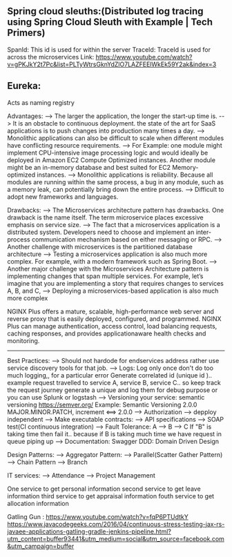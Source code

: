 Spring cloud sleuths:(Distributed log tracing using Spring Cloud Sleuth with Example | Tech Primers)
-----------------------
SpanId: This id is used for within the server
TraceId: TraceId is used for across the microservices
Link: https://www.youtube.com/watch?v=gPKJkY2t7Pc&list=PLTyWtrsGknYdZlO7LAZFEElWkEk59Y2ak&index=3

Eureka:
--------
Acts as naming registry

Advantages:
--> The larger the application, the longer the start-up time is.
--> It is an obstacle to continuous deployment. the state of the art for SaaS applications is to push changes into production many times a day.
--> Monolithic applications can also be difficult to scale when different modules have conflicting resource requirements.
	--> For Example: one module might implement CPU-intensive image processing logic and would ideally be deployed in Amazon EC2 Compute Optimized instances. 
					 Another module might be an in-memory database and best suited for EC2 Memory-optimized instances.
--> Monolithic applications is reliability. Because all modules are running within the same process, a bug in any module, such as a memory leak, can potentially bring down the entire process.
--> Difficult to adopt new frameworks and languages.

Drawbacks:
--> The Microservices architecture pattern has drawbacks. One drawback is the name itself. The term microservice places excessive emphasis on service size.
--> The fact that a microservices application is a distributed system. Developers need to choose and implement an inter-process communication mechanism based on either messaging or RPC.
--> Another challenge with microservices is the partitioned database architecture
--> Testing a microservices application is also much more complex. For example, with a modern framework such as Spring Boot.
--> Another major challenge with the Microservices Architecture pattern is implementing changes that span multiple services. For example, let’s imagine that you are implementing a story that requires changes to services A, B, and C,
--> Deploying a microservices-based application is also much more complex


NGINX Plus offers a mature, scalable, high-performance web server and reverse proxy that is easily deployed, configured, and programmed. NGINX Plus can manage authentication, access control, load balancing requests, caching responses, and provides applicationaware health checks and monitoring.

---------------
Best Practices:
--> Should not hardode for endservices address rather use service discovery tools for that job.
--> Logs: Log only once don't do too much logging,, for a particular error
Generate correlated id (unique id ).. example request travelled to service A, service B, service C.. so keep track the request journey generate a unique and log them for debug purpose
or you can use Splunk or logstash
--> Versioning your service: semantic versioning
	https://semver.org/
	Example: 
	Semantic Versioning 2.0.0
		MAJOR.MINOR.PATCH, increment <==> 2.0.0
--> Authorization
--> depploy independent
--> Make executable contracts:
		--> API specifications
				--> SOAP test(CI continuous integration)
--> Fault Tolerance:
		A --> B --> C
		If "B" is taking time then fail it.. because if B is taking much time we have request in queue piping up
--> Documentation:
		Swagger
DDD: Domain Driven Design

Design Patterns:
--> Aggregator Pattern:
		--> Parallel(Scatter Gather Pattern)
		--> Chain Pattern
		--> Branch
		
IT services:
 --> Attendance
 --> Project Management
 
 One service to get personal information
 second service to get leave information
 third service to get appraisal information
 fouth service to get allocation information

Gatling Gun : https://www.youtube.com/watch?v=fqP6PTUdtkY
https://www.javacodegeeks.com/2016/04/continuous-stress-testing-jax-rs-javaee-applications-gatling-gradle-jenkins-pipeline.html?utm_content=buffer93441&utm_medium=social&utm_source=facebook.com&utm_campaign=buffer
 
